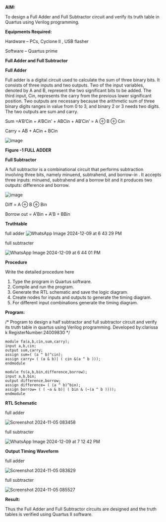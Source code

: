 

**AIM:**

To design a Full Adder and Full Subtractor circuit and verify its truth table in Quartus using Verilog programming.

**Equipments Required:**

Hardware – PCs, Cyclone II , USB flasher

Software – Quartus prime

**Full Adder and Full Subtractor**

**Full Adder**

Full adder is a digital circuit used to calculate the sum of three binary bits. It consists of three inputs and two outputs. Two of the input variables, denoted by A and B, represent the two significant bits to be added. The third input, Cin, represents the carry from the previous lower significant position. Two outputs are necessary because the arithmetic sum of three binary digits ranges in value from 0 to 3, and binary 2 or 3 needs two digits. The two outputs are sum and carry.

Sum =A’B’Cin + A’BCin’ + ABCin + AB’Cin’ = A ⊕ B ⊕ Cin 

Carry = AB + ACin + BCin

![image](https://github.com/naavaneetha/FULL_ADDER_SUBTRACTOR/assets/154305477/0f30ba51-5ffb-4198-845f-18e054f675e7)

**Figure -1 FULL ADDER**

**Full Subtractor**

A full subtractor is a combinational circuit that performs subtraction involving three bits, namely minuend, subtrahend, and borrow-in . It accepts three inputs: minuend, subtrahend and a borrow bit and it produces two outputs: difference and borrow.

![image](https://github.com/naavaneetha/FULL_ADDER_SUBTRACTOR/assets/154305477/02b24f51-ab51-4304-9ad6-7b81ffc1ead5)

Diff = A ⊕ B ⊕ Bin 

Borrow out = A'Bin + A'B + BBin

**Truthtable**

full adder
![WhatsApp Image 2024-12-09 at 6 43 29 PM](https://github.com/user-attachments/assets/a2c1a73c-f698-437f-9d3c-3f2f95069fa4)

full subtracter

![WhatsApp Image 2024-12-09 at 6 44 01 PM](https://github.com/user-attachments/assets/bbcddc21-fbb7-4169-9bb5-30bfcb3ce98f)

**Procedure**

Write the detailed procedure here  
1. Type the program in Quartus software.
2. Compile and run the program.
3. Generate the RTL schematic and save the logic diagram.
4. Create nodes for inputs and outputs to generate the timing diagram.
5. For different input combinations generate the timing diagram.


**Program:**

/* Program to design a half subtractor and full subtractor circuit and verify its truth table in quartus using Verilog programming. Developed by:clarissa k RegisterNumber:24009830
*/
```
module fa(a,b,cin,sum,carry);
input a,b,cin;
output sum,carry;
assign sum=( (a ^ b)^cin);
assign carry= ( (a & b)| ( cin &(a ^ b )));
endmodule

```



```
module fs(a,b,bin,difference,borrow);
input a,b,bin;
output difference,borrow;
assign difference= ( (a ^ b)^bin);
assign borrow= ( ( ~a & b)| ( bin & (~(a ^ b ))));
endmodule

```
**RTL Schematic**

full adder 

![Screenshot 2024-11-05 083458](https://github.com/user-attachments/assets/08c54bde-fafe-4958-8f17-6cb9e54c7779)

full subtracter

![WhatsApp Image 2024-12-09 at 7 12 42 PM](https://github.com/user-attachments/assets/74ab2149-4503-4a30-b577-af05a3a1b61c)

**Output Timing Waveform**

full adder

![Screenshot 2024-11-05 083629](https://github.com/user-attachments/assets/33204b9b-5480-4375-9ae8-c7d74b6959f3)

full subtracter

![Screenshot 2024-11-05 085527](https://github.com/user-attachments/assets/a16c39ff-63de-4041-a0ba-d91c072d255f)



**Result:**

Thus the Full Adder and Full Subtractor circuits are designed and the truth tables is verified using Quartus II software.



